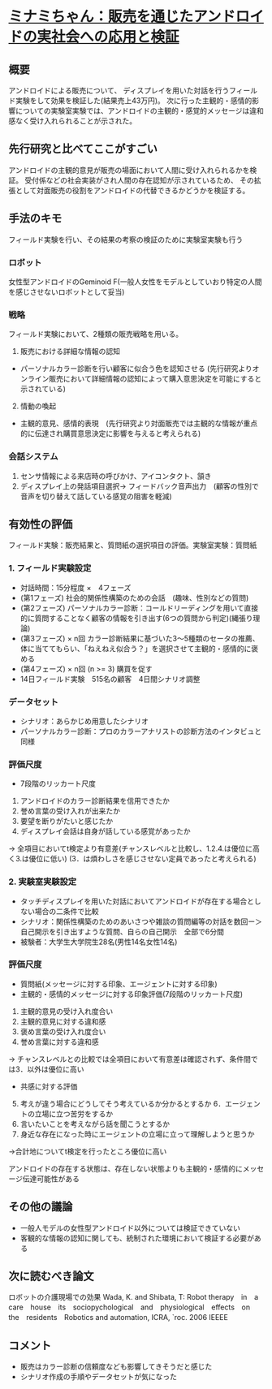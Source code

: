 # [ミナミちゃん：販売を通じたアンドロイドの実社会への応用と検証](https://ipsj.ixsq.nii.ac.jp/ej/index.php?active_action=repository_view_main_item_detail&page_id=13&block_id=8&item_id=159061&item_no=1)

## 概要
アンドロイドによる販売について、
ディスプレイを用いた対話を行うフィールド実験をして効果を検証した(結果売上43万円)。
次に行った主観的・感情的影響についての実験室実験では、アンドロイドの主観的・感覚的メッセージは違和感なく受け入れられることが示された。

## 先行研究と比べてここがすごい
アンドロイドの主観的意見が販売の場面において人間に受け入れられるかを検証。
受付係などの社会実装がされ人間の存在認知が示されているため、
その拡張として対面販売の役割をアンドロイドの代替できるかどうかを検証する。

## 手法のキモ
フィールド実験を行い、その結果の考察の検証のために実験室実験も行う
### ロボット
女性型アンドロイドのGeminoid F(一般人女性をモデルとしていおり特定の人間を感じさせないロボットとして妥当)
### 戦略
フィールド実験において、2種類の販売戦略を用いる。
1. 販売における詳細な情報の認知
  * パーソナルカラー診断を行い顧客に似合う色を認知させる (先行研究よりオンライン販売において詳細情報の認知によって購入意思決定を可能にすると示されている)
2. 情動の喚起
  * 主観的意見、感情的表現　(先行研究より対面販売では主観的な情報が重点的に伝達され購買意思決定に影響を与えると考えられる)
### 会話システム
1. センサ情報による来店時の呼びかけ、アイコンタクト、頷き
2. ディスプレイ上の発話項目選択-> フィードバック音声出力　(顧客の性別で音声を切り替えて話している感覚の阻害を軽減)

## 有効性の評価
フィールド実験：販売結果と、質問紙の選択項目の評価。実験室実験：質問紙

### 1. フィールド実験設定
* 対話時間：15分程度 ×　4フェーズ
* (第1フェーズ) 社会的関係性構築のための会話　(趣味、性別などの質問)
* (第2フェーズ) パーソナルカラー診断：コールドリーディングを用いて直接的に質問することなく顧客の情報を引き出す(6つの質問から判定)(縄張り理論) 
* (第3フェーズ) × n回 カラー診断結果に基づいた3～5種類のセータの推薦、体に当ててもらい、「ねえねえ似合う？」を選択させて主観的・感情的に褒める
* (第4フェーズ) × n回 (n >= 3) 購買を促す
* 14日フィールド実験　515名の顧客　4日間シナリオ調整
### データセット
* シナリオ：あらかじめ用意したシナリオ
* パーソナルカラー診断：プロのカラーアナリストの診断方法のインタビュと同様
### 評価尺度
* 7段階のリッカート尺度
1. アンドロイドのカラー診断結果を信用できたか
2. 誉め言葉の受け入れが出来たか
3. 要望を断りがたいと感じたか
4. ディスプレイ会話は自身が話している感覚があったか

-> 全項目においてt検定より有意差(チャンスレベルと比較し、1.2.4.は優位に高く3.は優位に低い)
(3．は煩わしさを感じさせない定員であったと考えられる)

### 2. 実験室実験設定
* タッチディスプレイを用いた対話においてアンドロイドが存在する場合としない場合の二条件で比較
* シナリオ：関係性構築のためのあいさつや雑談の質問編等の対話を数回ー＞自己開示を引き出すような質問、自らの自己開示　全部で6分間
* 被験者：大学生大学院生28名(男性14名女性14名)
### 評価尺度
* 質問紙(メッセージに対する印象、エージェントに対する印象)
* 主観的・感情的メッセージに対する印象評価(7段階のリッカート尺度)
1. 主観的意見の受け入れ度合い
2. 主観的意見に対する違和感
3. 褒め言葉の受け入れ度合い
4. 誉め言葉に対する違和感

-> チャンスレベルとの比較では全項目において有意差は確認されず、条件間では3．以外は優位に高い

* 共感に対する評価
5. 考えが違う場合にどうしてそう考えているか分かるとするか
6．エージェントの立場に立つ苦労をするか
7. 言いたいことを考えながら話を聞こうとするか
8. 身近な存在になった時にエージェントの立場に立って理解しようと思うか

->合計地についてt検定を行ったところ優位に高い

アンドロイドの存在する状態は、存在しない状態よりも主観的・感情的にメッセージ伝達可能性がある


## その他の議論
* 一般人モデルの女性型アンドロイド以外については検証できていない
* 客観的な情報の認知に関しても、統制された環境において検証する必要がある
## 次に読むべき論文
ロボットの介護現場での効果
Wada, K. and Shibata, T: Robot therapy　in　a　care　house　its　sociopychological　and　physiological　effects　on　the　residents　Robotics and automation, ICRA, `roc. 2006 IEEEE
## コメント
* 販売はカラー診断の信頼度なども影響してきそうだと感じた
* シナリオ作成の手順やデータセットが気になった


